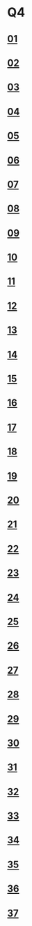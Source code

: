 # Q4

## [01]()


## [02]()


## [03]()

## [04]()

## [05]()

## [06]()

## [07]()

## [08]()

## [09]()

## [10]()

## [11]()

## [12]()

## [13]()

## [14]()

## [15]()

## [16]()

## [17]()


## [18]()

## [19]()

## [20]()

## [21]()


## [22]()

## [23]()

## [24]()

## [25]()

## [26]()

## [27]()

## [28]()

## [29]()

## [30]()

## [31]()

## [32]()

## [33]()

## [34]()

## [35]()

## [36]()

## [37]()

